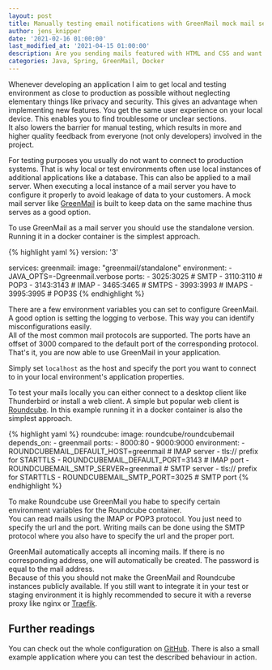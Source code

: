 ```yaml
---
layout: post
title: Manually testing email notifications with GreenMail mock mail server
author: jens_knipper
date: '2021-02-16 01:00:00'
last_modified_at: '2021-04-15 01:00:00'
description: Are you sending mails featured with HTML and CSS and want see how they look before pushing your changes to production? You also do not want mails to leak from your local environment to your customer? A mock mail server like GreenMail might just be the tool you need.
categories: Java, Spring, GreenMail, Docker
---
```

Whenever developing an application I aim to get local and testing environment as close to production as possible without neglecting elementary things like privacy and security. This gives an advantage when implementing new features. You get the same user experience on your local device. This enables you to find troublesome or unclear sections.  
It also lowers the barrier for manual testing, which results in more and higher quality feedback from everyone (not only developers) involved in the project. 

For testing purposes you usually do not want to connect to production systems. That is why local or test environments often use local instances of additional applications like a database. This can also be applied to a mail server. When executing a local instance of a mail server you have to configure it properly to avoid leakage of data to your customers. A mock mail server like [GreenMail](https://greenmail-mail-test.github.io/greenmail/) is built to keep data on the same machine thus serves as a good option.

To use GreenMail as a mail server you should use the standalone version. Running it in a docker container is the simplest approach.

{% highlight yaml %}
version: '3'

services:
  greenmail:
    image: "greenmail/standalone"
    environment:
      - JAVA_OPTS=-Dgreenmail.verbose
    ports:
      - 3025:3025 # SMTP
      - 3110:3110 # POP3
      - 3143:3143 # IMAP
      - 3465:3465 # SMTPS
      - 3993:3993 # IMAPS
      - 3995:3995 # POP3S
{% endhighlight %}

There are a few environment variables you can set to configure GreenMail. A good option is setting the logging to verbose. This way you can identify misconfigurations easily.  
All of the most common mail protocols are supported. The ports have an offset of 3000 compared to the default port of the corresponding protocol. That's it, you are now able to use GreenMail in your application. 

Simply set `localhost` as the host and specify the port you want to connect to in your local environment's application properties.

To test your mails locally you can either connect to a desktop client like Thunderbird or install a web client. A simple but popular web client is [Roundcube](https://roundcube.net/). In this example running it in a docker container is also the simplest approach.

{% highlight yaml %}
  roundcube:
    image: roundcube/roundcubemail
    depends_on:
      - greenmail
    ports:
      - 8000:80
      - 9000:9000
    environment:
      - ROUNDCUBEMAIL_DEFAULT_HOST=greenmail  # IMAP server - tls:// prefix for STARTTLS
      - ROUNDCUBEMAIL_DEFAULT_PORT=3143       # IMAP port
      - ROUNDCUBEMAIL_SMTP_SERVER=greenmail   # SMTP server - tls:// prefix for STARTTLS
      - ROUNDCUBEMAIL_SMTP_PORT=3025          # SMTP port
{% endhighlight %}

To make Roundcube use GreenMail you habe to specify certain environment variables for the Roundcube container.  
You can read mails using the IMAP or POP3 protocol. You just need to specify the url and the port. Writing mails can be done using the SMTP protocol where you also have to specify the url and the proper port.

GreenMail automatically accepts all incoming mails. If there is no corresponding address, one will automatically be created. The password is equal to the mail address.  
Because of this you should not make the GreenMail and Roundcube instances publicly available. If you still want to integrate it in your test or staging environment it is highly recommended to secure it with a reverse proxy like nginx or [Traefik](../basic-authentication-with-traefik).

## Further readings

You can check out the whole configuration on [GitHub](https://github.com/JensKnipper/greenmail-example/blob/main/docker-compose.yml). There is also a small example application where you can test the described behaviour in action.
